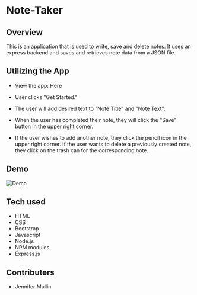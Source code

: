 # Note-Taker

## Overview
This is an application that is used to write, save and delete notes. It uses an express backend and saves and retrieves note data from a JSON file.

## Utilizing the App
- View the app: Here

- User clicks "Get Started."

- The user will add desired text to "Note Title" and "Note Text".

- When the user has completed their note, they will click the "Save" button in the upper right corner.

- If the user wishes to add another note, they click the pencil icon in the upper right corner. If the user wants to delete a previously created note, they click on the trash can for the corresponding note. 
## Demo

![Demo](/img/notetakerdemo.gif)

## Tech used
- HTML
- CSS
- Bootstrap
- Javascript
- Node.js
- NPM modules
- Express.js


## Contributers
- Jennifer Mullin
